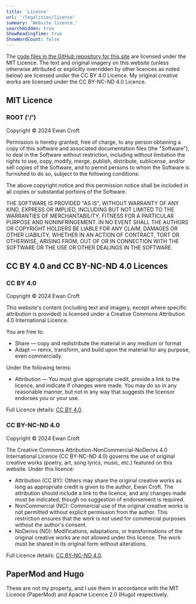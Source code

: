 ```yaml
---
title: 'Licence'
url: '/legalities/licence'
summary: 'Website licence.'
searchHidden: true
ShowReadingTime: true
ShowWordCount: false
---
```


The [code files in the GitHub repository for this site](https://github.com/ewanc26/website) are licensed under the MIT Licence. The text and original imagery on this website (unless otherwise attributed or explicitly overridden by other licences as noted below) are licensed under the CC BY 4.0 Licence. My original creative works are licensed under the CC BY-NC-ND 4.0 Licence.

## MIT Licence

### ROOT ('/')

Copyright &copy; 2024 Ewan Croft

Permission is hereby granted, free of charge, to any person obtaining a copy of this software and associated documentation files (the "Software"), to deal in the Software without restriction, including without limitation the rights to use, copy, modify, merge, publish, distribute, sublicense, and/or sell copies of the Software, and to permit persons to whom the Software is furnished to do so, subject to the following conditions:

The above copyright notice and this permission notice shall be included in all copies or substantial portions of the Software.

THE SOFTWARE IS PROVIDED "AS IS", WITHOUT WARRANTY OF ANY KIND, EXPRESS OR IMPLIED, INCLUDING BUT NOT LIMITED TO THE WARRANTIES OF MERCHANTABILITY, FITNESS FOR A PARTICULAR PURPOSE AND NONINFRINGEMENT. IN NO EVENT SHALL THE AUTHORS OR COPYRIGHT HOLDERS BE LIABLE FOR ANY CLAIM, DAMAGES OR OTHER LIABILITY, WHETHER IN AN ACTION OF CONTRACT, TORT OR OTHERWISE, ARISING FROM, OUT OF OR IN CONNECTION WITH THE SOFTWARE OR THE USE OR OTHER DEALINGS IN THE SOFTWARE.

## CC BY 4.0 and CC BY-NC-ND 4.0 Licences

### CC BY 4.0

Copyright &copy; 2024 Ewan Croft

This website's content (including text and imagery, except where specific attribution is provided) is licensed under a Creative Commons Attribution 4.0 International Licence.

You are free to:

- Share — copy and redistribute the material in any medium or format
- Adapt — remix, transform, and build upon the material for any purpose, even commercially.

Under the following terms:

- Attribution — You must give appropriate credit, provide a link to the licence, and indicate if changes were made. You may do so in any reasonable manner, but not in any way that suggests the licensor endorses you or your use.

Full Licence details: [CC BY 4.0](https://creativecommons.org/licenses/by/4.0/).

### CC BY-NC-ND 4.0

Copyright &copy; 2024 Ewan Croft

The Creative Commons Attribution-NonCommercial-NoDerivs 4.0 International Licence (CC BY-NC-ND 4.0) governs the use of original creative works (poetry, art, song lyrics, music, etc.) featured on this website. Under this licence:

- Attribution (CC BY): Others may share the original creative works as long as appropriate credit is given to the author, Ewan Croft. The attribution should include a link to the licence, and any changes made must be indicated, though no suggestion of endorsement is required.
- NonCommercial (NC): Commercial use of the original creative works is not permitted without explicit permission from the author. This restriction ensures that the work is not used for commercial purposes without the author's consent.
- NoDerivs (ND): Modifications, adaptations, or transformations of the original creative works are not allowed under this licence. The work must be shared in its original form without alterations.

Full Licence details: [CC BY-NC-ND 4.0](https://creativecommons.org/licenses/by-nc-nd/4.0/).

## PaperMod and Hugo

These are not my property, and I use them in accordance with the MIT Licence (PaperMod) and Apache Licence 2.0 (Hugo) respectively.
